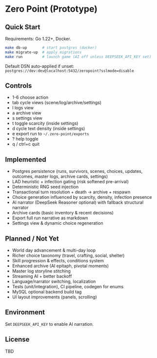 # Zero Point (Prototype)

## Quick Start
Requirements: Go 1.22+, Docker.

```bash
make db-up       # start postgres (docker)
make migrate-up  # apply migrations
make run         # launch game (AI off unless DEEPSEEK_API_KEY set)
```
Default DSN auto-applied if unset:
`postgres://dev:dev@localhost:5432/zeropoint?sslmode=disable`

## Controls
- 1-6 choose action
- tab cycle views (scene/log/archive/settings)
- l logs view
- a archive view
- s settings view
- t toggle scarcity (inside settings)
- d cycle text density (inside settings)
- e export run to `~/.zero-point/exports`
- ? help toggle
- q / ctrl+c quit

## Implemented
- Postgres persistence (runs, survivors, scenes, choices, updates, outcomes, master logs, archive cards, settings)
- LAD heuristic + infection gating (risk softened pre-arrival)
- Deterministic RNG seed injection
- Transactional turn resolution + death -> archive + respawn
- Choice generation influenced by scarcity, density, infection presence
- AI narrator (DeepSeek Reasoner optional) with fallback structural narrator
- Archive cards (basic inventory & recent decisions)
- Export full run narrative as markdown
- Settings view & dynamic choice regeneration

## Planned / Not Yet
- World day advancement & multi-day loop
- Richer choice taxonomy (travel, crafting, social, shelter)
- Skill progression & effects, conditions system
- Enhanced archive (AI epitaph, pivotal moments)
- Master log storyline stitching
- Streaming AI + better backoff
- Language/narrator switching, localization
- Tests (unit/integration), CI pipeline, codegen for enums
- MySQL optional backend build tag
- UI layout improvements (panels, scrolling)

## Environment
Set `DEEPSEEK_API_KEY` to enable AI narration.

## License
TBD